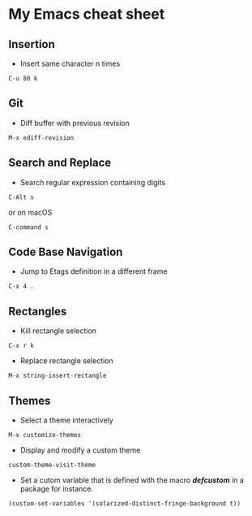 # My Emacs cheat sheet

## Insertion

- Insert same character n times

```
C-u 80 k
```

## Git

- Diff buffer with previous revision

```
M-x ediff-revision
```

## Search and Replace

- Search regular expression containing digits

```
C-Alt s
```

or on macOS

```
C-command s
```

## Code Base Navigation

- Jump to Etags definition in a different frame

```
C-x 4 .
```

## Rectangles

- Kill rectangle selection 

```
C-x r k
```

- Replace rectangle selection

```
M-x string-insert-rectangle
```

## Themes

- Select a theme interactively

```
M-x customize-themes
```

- Display and modify a custom theme

```
custom-theme-visit-theme
```

- Set a cutom variable that is defined with the macro ***defcustom*** in a
  package for instance.

```
(custom-set-variables '(solarized-distinct-fringe-background t))
```
